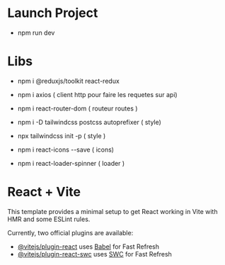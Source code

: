 # Launch Project

- npm run dev

# Libs

- npm i @reduxjs/toolkit react-redux

- npm i axios ( client http pour faire les requetes sur api)

- npm i react-router-dom ( routeur routes )

- npm i -D tailwindcss postcss autoprefixer ( style)

- npx tailwindcss init -p ( style )

- npm i react-icons --save ( icons)

- npm i react-loader-spinner ( loader )

# React + Vite

This template provides a minimal setup to get React working in Vite with HMR and some ESLint rules.

Currently, two official plugins are available:

- [@vitejs/plugin-react](https://github.com/vitejs/vite-plugin-react/blob/main/packages/plugin-react/README.md) uses [Babel](https://babeljs.io/) for Fast Refresh
- [@vitejs/plugin-react-swc](https://github.com/vitejs/vite-plugin-react-swc) uses [SWC](https://swc.rs/) for Fast Refresh
